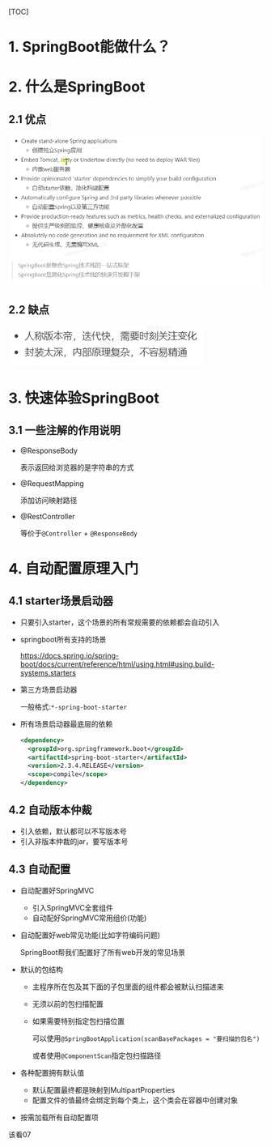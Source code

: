 [TOC]

# 1. SpringBoot能做什么？







# 2. 什么是SpringBoot

## 2.1 优点

![image-20210522084342807](images/image-20210522084342807.png)

## 2.2 缺点

![image-20210522084357445](images/image-20210522084357445.png)



# 3. 快速体验SpringBoot

## 3.1 一些注解的作用说明

- @ResponseBody

  表示返回给浏览器的是字符串的方式

- @RequestMapping

  添加访问映射路径

- @RestController

  等价于`@Controller` + `@ResponseBody`



# 4. 自动配置原理入门

## 4.1 starter场景启动器

- 只要引入starter，这个场景的所有常规需要的依赖都会自动引入

- springboot所有支持的场景

  https://docs.spring.io/spring-boot/docs/current/reference/html/using.html#using.build-systems.starters

- 第三方场景启动器

  一般格式:`*-spring-boot-starter`

- 所有场景启动器最底层的依赖

  ```xml
  <dependency>
    <groupId>org.springframework.boot</groupId>
    <artifactId>spring-boot-starter</artifactId>
    <version>2.3.4.RELEASE</version>
    <scope>compile</scope>
  </dependency>
  ```

## 4.2 自动版本仲裁

- 引入依赖，默认都可以不写版本号
- 引入非版本仲裁的jar，要写版本号



## 4.3 自动配置

- 自动配置好SpringMVC

  - 引入SpringMVC全套组件
  - 自动配好SpringMVC常用组价(功能)

- 自动配置好web常见功能(比如字符编码问题)

  SpringBoot帮我们配置好了所有web开发的常见场景

- 默认的包结构

  - 主程序所在包及其下面的子包里面的组件都会被默认扫描进来

  - 无须以前的包扫描配置

  - 如果需要特别指定包扫描位置

    可以使用`@SpringBootApplication(scanBasePackages = "要扫描的包名")`

    或者使用`@ComponentScan`指定包扫描路径

- 各种配置拥有默认值

  - 默认配置最终都是映射到MultipartProperties
  - 配置文件的值最终会绑定到每个类上，这个类会在容器中创建对象

- 按需加载所有自动配置项

该看07

